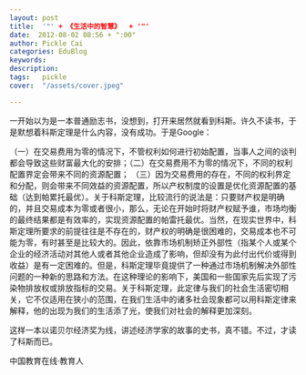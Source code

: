 ```yaml
---
layout: post  
title:  '"' + 《生活中的智慧》  + '"'
date:  2012-08-02 08:56 + ":00" 
author: Pickle Cai  
categories: EduBlog  
keywords: 
description:   
tags:	pickle   
cover:  "/assets/cover.jpeg"  

---  
```

    
 一开始以为是一本普通励志书，没想到，打开来居然就看到科斯。许久不读书，于是默想着科斯定理是什么内容，没有成功。于是Google：

（一）在交易费用为零的情况下，不管权利如何进行初始配置，当事人之间的谈判都会导致这些财富最大化的安排；（二）在交易费用不为零的情况下，不同的权利配置界定会带来不同的资源配置； （三）因为交易费用的存在，不同的权利界定和分配，则会带来不同效益的资源配置，所以产权制度的设置是优化资源配置的基础（达到帕累托最优）。关于科斯定理，比较流行的说法是：只要财产权是明确的，并且交易成本为零或者很小，那么，无论在开始时将财产权赋予谁，市场均衡的最终结果都是有效率的，实现资源配置的帕雷托最优。当然，在现实世界中，科斯定理所要求的前提往往是不存在的，财产权的明确是很困难的，交易成本也不可能为零，有时甚至是比较大的。因此，依靠市场机制矫正外部性（指某个人或某个企业的经济活动对其他人或者其他企业造成了影响，但却没有为此付出代价或得到收益）是有一定困难的。但是，科斯定理毕竟提供了一种通过市场机制解决外部性问题的一种新的思路和方法。在这种理论的影响下，美国和一些国家先后实现了污染物排放权或排放指标的交易。关于科斯定理，此定律与我们的社会生活密切相关，它不仅适用在狭小的范围，在我们生活中的诸多社会现象都可以用科斯定律来解释，他的出现为我们的生活添了光，使我们对社会的解释更加深刻。

这样一本以诺贝尔经济奖为线，讲述经济学家的故事的史书，真不错。不过，才读了科斯而已。								

		    
 中国教育在线·教育人

